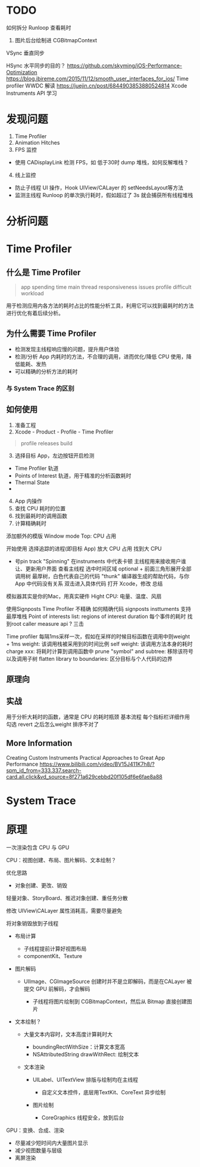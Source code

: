 # TODO
如何拆分 Runloop 查看耗时

1.  图片后台绘制进 CGBitmapContext

VSync 垂直同步

HSync 水平同步的目的？
https://github.com/skyming/iOS-Performance-Optimization
<https://blog.ibireme.com/2015/11/12/smooth_user_interfaces_for_ios/>
Time profiler WWDC 解读 https://juejin.cn/post/6844903853880524814
Xcode Instruments API 学习
# 发现问题
1. Time Profiler
2. Animation Hitches
3. FPS 监控
- 使用 CADisplayLink 检测 FPS，如 低于30时 dump 堆栈，如何反解堆栈？
4. 线上监控
- 防止子线程 UI 操作，Hook UIView/CALayer 的 setNeedsLayout等方法
- 监测主线程 Runloop 的单次执行耗时，假如超过了 3s 就会捕获所有线程堆栈


# 分析问题

# Time Profiler
## 什么是 Time Profiler
> app spending time
> main thread responsiveness issues
> profile difficult workload

用于检测应用内各方法的耗时占比的性能分析工具，利用它可以找到最耗时的方法进行优化有着后续分析。

## 为什么需要 Time Profiler
- 检测发现主线程响应慢的问题，提升用户体验
- 检测/分析 App 内耗时的方法，不合理的调用，进而优化/降低 CPU 使用，降低能耗、发热 
- 可以精确的分析方法的耗时

### 与 System Trace 的区别

## 如何使用
1. 准备工程 
2. Xcode - Product - Profile - Time Profiler
> profile releases build
3. 选择目标 App，左边按钮开启检测
  - Time Profiler 轨道
  - Points of Interest 轨道，用于精准的分析函数耗时
  - Thermal State
  - 
4. App 内操作
5. 查找 CPU 耗时的位置
6. 找到最耗时的调用函数
7. 计算精确耗时

添加额外的模版
Window mode
Top: CPU 占用

开始使用
选择追踪的进程(即目标 App)
放大
CPU 占用
找到大 CPU
+ 号pin track
"Spinning" 在instruments 中代表卡顿
主线程用来接收用户谁让、更新用户界面
查看主线程
选中时间区域
optional + 前面三角形展开全部调用树
最厚树，白色代表自己的代码
"thunk" 编译器生成的帮助代码，与你App 中代码没有关系
双击进入具体代码
打开 Xcode，修改
总结

模拟器其实是你的Mac，用真实硬件
Hight CPU: 电量、温度、风扇

使用Signposts
Time Profiler 不精确
如何精确代码
signposts
insttuments 支持
最厚堆栈
Point of interests 
list: regions of interest
duration 每个事件的耗时
找到root caller
measure api ?
三击



Time profiler 每隔1ms采样一次，假如在采样的时候目标函数在调用中则weight + 1ms
weight: 该调用栈被采用到的时间比例
self weight: 该调用方法本身的耗时
charge xxx: 将耗时计算到调用函数中
prune "symbol" and subtree: 移除该符号以及调用子树
flatten library to boundaries: 区分目标与个人代码的边界
## 原理向
## 实战
用于分析大耗时的函数，通常是 CPU 的耗时瓶颈
基本流程
每个指标栏详细作用
勾选 revert 之后怎么weight 排序不对了


## More Information
Creating Custom Instruments
Practical Approaches to Great App Performance
https://www.bilibili.com/video/BV15J411K7h8/?spm_id_from=333.337.search-card.all.click&vd_source=8f271a629cebbd20f105df6e6fae8a88

# System Trace

# 原理
一次渲染包含 CPU 与 GPU

CPU：视图创建、布局、图片解码、文本绘制？

优化思路

*   对象创建、更改、销毁

轻量对象、StoryBoard、推迟对象创建、重任务分散

修改 UIView\CALayer 属性消耗高，需要尽量避免

将对象销毁放到子线程

*   布局计算

    *   子线程提前计算好视图布局
    *   componentKit、Texture
*   图片解码

    *   UIImage、CGImageSource 创建时并不是立即解码，而是在CALayer 被提交 GPU 前解码，才会解码

        *   子线程将图片绘制到 CGBitmapContext，然后从 Bitmap 直接创建图片
*   文本绘制？

    *   大量文本内容时，文本高度计算耗时大

        *   boundingRectWithSize：计算文本宽高
        *   NSAttributedString drawWithRect: 绘制文本
    *   文本渲染

        *   UILabel、UITextView 排版与绘制均在主线程

            *   自定义文本控件，底层用TextKit、CoreText 异步绘制
        *   图片绘制

            *   CoreGraphics 线程安全，放到后台

&#x20;GPU：变换、合成、渲染

*   尽量减少短时间内大量图片显示
*   减少视图数量与层级
*   离屏渲染



